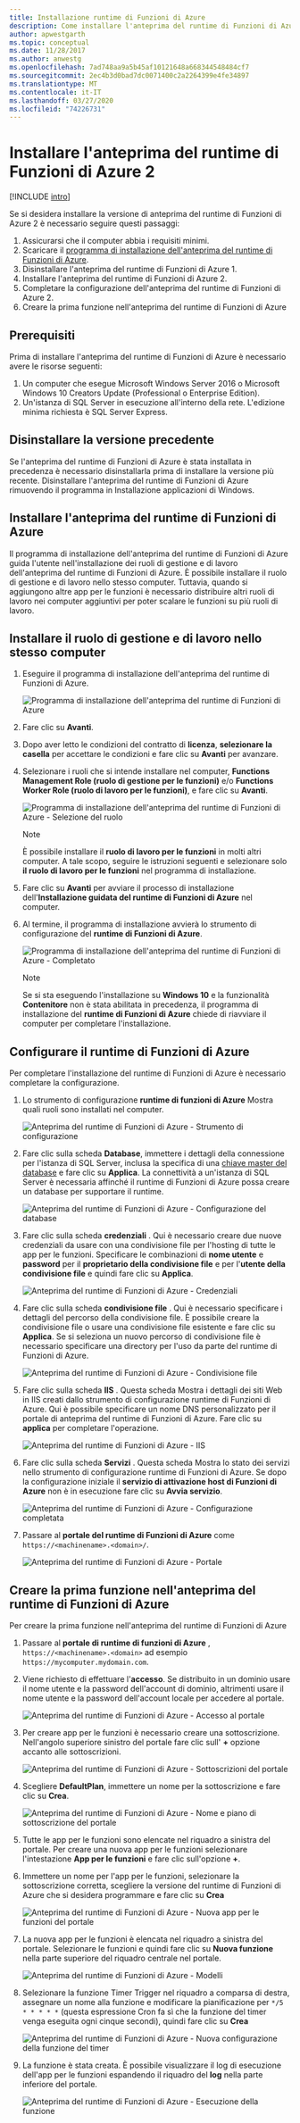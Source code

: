 ```yaml
---
title: Installazione runtime di Funzioni di Azure
description: Come installare l'anteprima del runtime di Funzioni di Azure 2
author: apwestgarth
ms.topic: conceptual
ms.date: 11/28/2017
ms.author: anwestg
ms.openlocfilehash: 7ad748aa9a5b45af10121648a668344548484cf7
ms.sourcegitcommit: 2ec4b3d0bad7dc0071400c2a2264399e4fe34897
ms.translationtype: MT
ms.contentlocale: it-IT
ms.lasthandoff: 03/27/2020
ms.locfileid: "74226731"
---
```

# <a name="install-the-azure-functions-runtime-preview-2"></a>Installare l'anteprima del runtime di Funzioni di Azure 2

[!INCLUDE [intro](../../includes/functions-runtime-preview-note.md)]

Se si desidera installare la versione di anteprima del runtime di Funzioni di Azure 2 è necessario seguire questi passaggi:

1. Assicurarsi che il computer abbia i requisiti minimi.
1. Scaricare il [programma di installazione dell'anteprima del runtime di Funzioni di Azure](https://aka.ms/azafrv2).
1. Disinstallare l'anteprima del runtime di Funzioni di Azure 1.
1. Installare l'anteprima del runtime di Funzioni di Azure 2.
1. Completare la configurazione dell'anteprima del runtime di Funzioni di Azure 2.
1. Creare la prima funzione nell'anteprima del runtime di Funzioni di Azure

## <a name="prerequisites"></a>Prerequisiti

Prima di installare l'anteprima del runtime di Funzioni di Azure è necessario avere le risorse seguenti:

1. Un computer che esegue Microsoft Windows Server 2016 o Microsoft Windows 10 Creators Update (Professional o Enterprise Edition).
1. Un'istanza di SQL Server in esecuzione all'interno della rete.  L'edizione minima richiesta è SQL Server Express.

## <a name="uninstall-previous-version"></a>Disinstallare la versione precedente

Se l'anteprima del runtime di Funzioni di Azure è stata installata in precedenza è necessario disinstallarla prima di installare la versione più recente.  Disinstallare l'anteprima del runtime di Funzioni di Azure rimuovendo il programma in Installazione applicazioni di Windows.

## <a name="install-the-azure-functions-runtime-preview"></a>Installare l'anteprima del runtime di Funzioni di Azure

Il programma di installazione dell'anteprima del runtime di Funzioni di Azure guida l'utente nell'installazione dei ruoli di gestione e di lavoro dell'anteprima del runtime di Funzioni di Azure.  È possibile installare il ruolo di gestione e di lavoro nello stesso computer.  Tuttavia, quando si aggiungono altre app per le funzioni è necessario distribuire altri ruoli di lavoro nei computer aggiuntivi per poter scalare le funzioni su più ruoli di lavoro.

## <a name="install-the-management-and-worker-role-on-the-same-machine"></a>Installare il ruolo di gestione e di lavoro nello stesso computer

1. Eseguire il programma di installazione dell'anteprima del runtime di Funzioni di Azure.

    ![Programma di installazione dell'anteprima del runtime di Funzioni di Azure][1]

1. Fare clic su **Avanti**.
1. Dopo aver letto le condizioni del contratto di **licenza**, **selezionare la casella** per accettare le condizioni e fare clic su **Avanti** per avanzare.
1. Selezionare i ruoli che si intende installare nel computer, **Functions Management Role (ruolo di gestione per le funzioni)** e/o **Functions Worker Role (ruolo di lavoro per le funzioni)**, e fare clic su **Avanti**.

    ![Programma di installazione dell'anteprima del runtime di Funzioni di Azure - Selezione del ruolo][3]

    > [!NOTE]
    > È possibile installare il **ruolo di lavoro per le funzioni** in molti altri computer. A tale scopo, seguire le istruzioni seguenti e selezionare solo **il ruolo di lavoro per le funzioni** nel programma di installazione.

1. Fare clic su **Avanti** per avviare il processo di installazione dell'**Installazione guidata del runtime di Funzioni di Azure** nel computer.
1. Al termine, il programma di installazione avvierà lo strumento di configurazione del **runtime di Funzioni di Azure**.

    ![Programma di installazione dell'anteprima del runtime di Funzioni di Azure - Completato][6]

    > [!NOTE]
    > Se si sta eseguendo l'installazione su **Windows 10** e la funzionalità **Contenitore** non è stata abilitata in precedenza, il programma di installazione del **runtime di Funzioni di Azure** chiede di riavviare il computer per completare l'installazione.

## <a name="configure-the-azure-functions-runtime"></a>Configurare il runtime di Funzioni di Azure

Per completare l'installazione del runtime di Funzioni di Azure è necessario completare la configurazione.

1. Lo strumento di configurazione **runtime di funzioni di Azure** Mostra quali ruoli sono installati nel computer.

    ![Anteprima del runtime di Funzioni di Azure - Strumento di configurazione][7]

1. Fare clic sulla scheda **Database**, immettere i dettagli della connessione per l'istanza di SQL Server, inclusa la specifica di una [chiave master del database](https://docs.microsoft.com/sql/relational-databases/security/encryption/sql-server-and-database-encryption-keys-database-engine) e fare clic su **Applica**.  La connettività a un'istanza di SQL Server è necessaria affinché il runtime di Funzioni di Azure possa creare un database per supportare il runtime.

    ![Anteprima del runtime di Funzioni di Azure - Configurazione del database][8]

1. Fare clic sulla scheda **credenziali** .  Qui è necessario creare due nuove credenziali da usare con una condivisione file per l'hosting di tutte le app per le funzioni.  Specificare le combinazioni di **nome utente** e **password** per il **proprietario della condivisione file** e per l'**utente della condivisione file** e quindi fare clic su **Applica**.

    ![Anteprima del runtime di Funzioni di Azure - Credenziali][9]

1. Fare clic sulla scheda **condivisione file** .  Qui è necessario specificare i dettagli del percorso della condivisione file.  È possibile creare la condivisione file o usare una condivisione file esistente e fare clic su **Applica**.  Se si seleziona un nuovo percorso di condivisione file è necessario specificare una directory per l'uso da parte del runtime di Funzioni di Azure.

    ![Anteprima del runtime di Funzioni di Azure - Condivisione file][10]

1. Fare clic sulla scheda **IIS** .  Questa scheda Mostra i dettagli dei siti Web in IIS creati dallo strumento di configurazione runtime di Funzioni di Azure.  Qui è possibile specificare un nome DNS personalizzato per il portale di anteprima del runtime di Funzioni di Azure.  Fare clic su **applica** per completare l'operazione.

    ![Anteprima del runtime di Funzioni di Azure - IIS][11]

1. Fare clic sulla scheda **Servizi** .  Questa scheda Mostra lo stato dei servizi nello strumento di configurazione runtime di Funzioni di Azure.  Se dopo la configurazione iniziale il **servizio di attivazione host di Funzioni di Azure** non è in esecuzione fare clic su **Avvia servizio**.

    ![Anteprima del runtime di Funzioni di Azure - Configurazione completata][12]

1. Passare al **portale del runtime di Funzioni di Azure** come `https://<machinename>.<domain>/`.

    ![Anteprima del runtime di Funzioni di Azure - Portale][13]

## <a name="create-your-first-function-in-azure-functions-runtime-preview"></a>Creare la prima funzione nell'anteprima del runtime di Funzioni di Azure

Per creare la prima funzione nell'anteprima del runtime di Funzioni di Azure

1. Passare al **portale di runtime di funzioni di Azure** , `https://<machinename>.<domain>` ad esempio `https://mycomputer.mydomain.com`.

1. Viene richiesto di effettuare l'**accesso**. Se distribuito in un dominio usare il nome utente e la password dell'account di dominio, altrimenti usare il nome utente e la password dell'account locale per accedere al portale.

    ![Anteprima del runtime di Funzioni di Azure - Accesso al portale][14]

1. Per creare app per le funzioni è necessario creare una sottoscrizione.  Nell'angolo superiore sinistro del portale fare clic sull' **+** opzione accanto alle sottoscrizioni.

    ![Anteprima del runtime di Funzioni di Azure - Sottoscrizioni del portale][15]

1. Scegliere **DefaultPlan**, immettere un nome per la sottoscrizione e fare clic su **Crea**.

    ![Anteprima del runtime di Funzioni di Azure - Nome e piano di sottoscrizione del portale][16]

1. Tutte le app per le funzioni sono elencate nel riquadro a sinistra del portale.  Per creare una nuova app per le funzioni selezionare l'intestazione **App per le funzioni** e fare clic sull'opzione **+**.

1. Immettere un nome per l'app per le funzioni, selezionare la sottoscrizione corretta, scegliere la versione del runtime di Funzioni di Azure che si desidera programmare e fare clic su **Crea**

    ![Anteprima del runtime di Funzioni di Azure - Nuova app per le funzioni del portale][17]

1. La nuova app per le funzioni è elencata nel riquadro a sinistra del portale.  Selezionare le funzioni e quindi fare clic su **Nuova funzione** nella parte superiore del riquadro centrale nel portale.

    ![Anteprima del runtime di Funzioni di Azure - Modelli][18]

1. Selezionare la funzione Timer Trigger nel riquadro a comparsa di destra, assegnare un nome alla funzione e modificare la pianificazione per `*/5 * * * * *` (questa espressione Cron fa sì che la funzione del timer venga eseguita ogni cinque secondi), quindi fare clic su **Crea**

    ![Anteprima del runtime di Funzioni di Azure - Nuova configurazione della funzione del timer][19]

1. La funzione è stata creata.  È possibile visualizzare il log di esecuzione dell'app per le funzioni espandendo il riquadro del **log** nella parte inferiore del portale.

    ![Anteprima del runtime di Funzioni di Azure - Esecuzione della funzione][20]

<!--Image references-->
[1]: ./media/functions-runtime-install/AzureFunctionsRuntime_Installer1.png
[2]: ./media/functions-runtime-install/AzureFunctionsRuntime_Installer2-EULA.png
[3]: ./media/functions-runtime-install/AzureFunctionsRuntime_Installer3-ChooseRoles.png
[4]: ./media/functions-runtime-install/AzureFunctionsRuntime_Installer4-Install.png
[5]: ./media/functions-runtime-install/AzureFunctionsRuntime_Installer5-Progress.png
[6]: ./media/functions-runtime-install/AzureFunctionsRuntime_Installer6-InstallComplete.png
[7]: ./media/functions-runtime-install/AzureFunctionsRuntime_Configuration1.png
[8]: ./media/functions-runtime-install/AzureFunctionsRuntime_Configuration2_SQL.png
[9]: ./media/functions-runtime-install/AzureFunctionsRuntime_Configuration3_Credentials.png
[10]: ./media/functions-runtime-install/AzureFunctionsRuntime_Configuration4_Fileshare.png
[11]: ./media/functions-runtime-install/AzureFunctionsRuntime_Configuration5_IIS.png
[12]: ./media/functions-runtime-install/AzureFunctionsRuntime_Configuration6_Services.png
[13]: ./media/functions-runtime-install/AzureFunctionsRuntime_Portal.png
[14]: ./media/functions-runtime-install/AzureFunctionsRuntime_Portal_Login.png
[15]: ./media/functions-runtime-install/AzureFunctionsRuntime_Portal_Subscriptions.png
[16]: ./media/functions-runtime-install/AzureFunctionsRuntime_Portal_Subscriptions1.png
[17]: ./media/functions-runtime-install/AzureFunctionsRuntime_Portal_NewFunctionApp.png
[18]: ./media/functions-runtime-install/AzureFunctionsRuntime_v1FunctionsTemplates.png
[19]: ./media/functions-runtime-install/AzureFunctionsRuntime_Portal_NewTimerFunction.png
[20]: ./media/functions-runtime-install/AzureFunctionsRuntime_Portal_RunningV2Function.png
